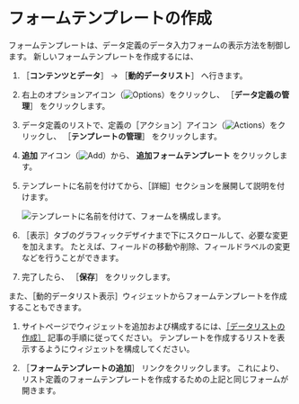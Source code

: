 # フォームテンプレートの作成

フォームテンプレートは、データ定義のデータ入力フォームの表示方法を制御します。 新しいフォームテンプレートを作成するには、

1. ［**コンテンツとデータ**］ &rarr; ［**動的データリスト**］ へ行きます。

1. 右上のオプションアイコン（![Options](../../../images/icon-options.png)）をクリックし、 ［**データ定義の管理**］ をクリックします。

1. データ定義のリストで、定義の［アクション］アイコン（![Actions](../../../images/icon-actions.png)）をクリックし、 ［**テンプレートの管理**］ をクリックします。

1. **追加** アイコン（![Add](../../../images/icon-add.png)）から、 **追加フォームテンプレート** をクリックします。

1. テンプレートに名前を付けてから、［詳細］セクションを展開して説明を付けます。

    ![テンプレートに名前を付けて、フォームを構成します。](./creating-form-templates/images/01.png)

1. ［表示］タブのグラフィックデザイナまで下にスクロールして、必要な変更を加えます。 たとえば、フィールドの移動や削除、フィールドラベルの変更などを行うことができます。

1. 完了したら、 ［**保存**］ をクリックします。

また、［動的データリスト表示］ウィジェットからフォームテンプレートを作成することもできます。

1. サイトページでウィジェットを追加および構成するには、[［データリストの作成］](./creating-data-lists.md) 記事の手順に従ってください。 テンプレートを作成するリストを表示するようにウィジェットを構成してください。

1. ［**フォームテンプレートの追加**］ リンクをクリックします。 これにより、リスト定義のフォームテンプレートを作成するための上記と同じフォームが開きます。


